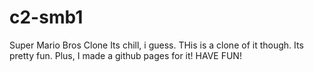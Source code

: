 # c2-smb1
Super Mario Bros Clone
Its chill, i guess. THis is a clone of it though. Its pretty fun. Plus, I made a github pages for it!
HAVE FUN!

